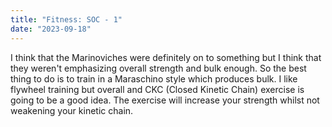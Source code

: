 ```yaml
---
title: "Fitness: SOC - 1"
date: "2023-09-18"
---
```


I think that the Marinoviches were definitely on to something but I think that they weren't emphasizing overall strength and bulk enough. So the best thing to do is to train in a Maraschino style which produces bulk. I like flywheel training but overall and CKC (Closed Kinetic Chain) exercise is going to be a good idea. The exercise will increase your strength whilst not weakening your kinetic chain.
